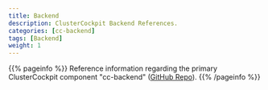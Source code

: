 ```yaml
---
title: Backend
description: ClusterCockpit Backend References.
categories: [cc-backend]
tags: [Backend]
weight: 1
---
```


{{% pageinfo %}}
Reference information regarding the primary ClusterCockpit component "cc-backend" ([GitHub Repo](https://github.com/ClusterCockpit/cc-backend "See GitHub")).
{{% /pageinfo %}}

